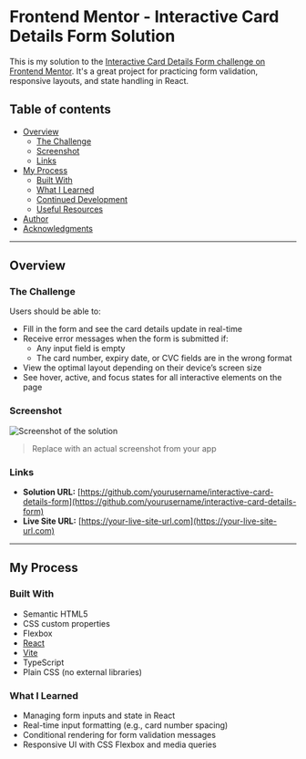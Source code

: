 # Frontend Mentor - Interactive Card Details Form Solution

This is my solution to the [Interactive Card Details Form challenge on Frontend Mentor](https://www.frontendmentor.io/challenges/interactive-card-details-form-XpS8cKZDWw). It's a great project for practicing form validation, responsive layouts, and state handling in React.

## Table of contents

- [Overview](#overview)
  - [The Challenge](#the-challenge)
  - [Screenshot](#screenshot)
  - [Links](#links)
- [My Process](#my-process)
  - [Built With](#built-with)
  - [What I Learned](#what-i-learned)
  - [Continued Development](#continued-development)
  - [Useful Resources](#useful-resources)
- [Author](#author)
- [Acknowledgments](#acknowledgments)

---

## Overview

### The Challenge

Users should be able to:

- Fill in the form and see the card details update in real-time
- Receive error messages when the form is submitted if:
  - Any input field is empty
  - The card number, expiry date, or CVC fields are in the wrong format
- View the optimal layout depending on their device’s screen size
- See hover, active, and focus states for all interactive elements on the page

### Screenshot

![Screenshot of the solution](./screenshot.jpg)

> Replace with an actual screenshot from your app

### Links

- **Solution URL:** [https://github.com/yourusername/interactive-card-details-form](https://github.com/yourusername/interactive-card-details-form)
- **Live Site URL:** [https://your-live-site-url.com](https://your-live-site-url.com)

---

## My Process

### Built With

- Semantic HTML5
- CSS custom properties
- Flexbox
- [React](https://reactjs.org/)
- [Vite](https://vitejs.dev/)
- TypeScript
- Plain CSS (no external libraries)

### What I Learned

- Managing form inputs and state in React
- Real-time input formatting (e.g., card number spacing)
- Conditional rendering for form validation messages
- Responsive UI with CSS Flexbox and media queries

```tsx
